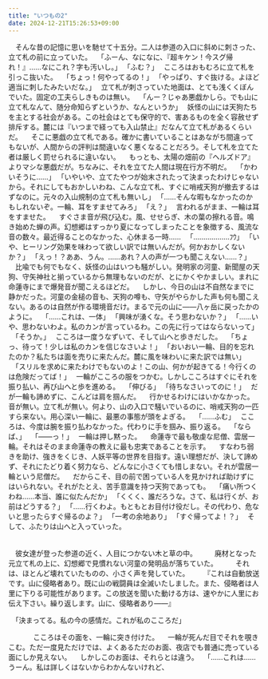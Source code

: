 ```yaml
---
title: "いつもの2"
date: 2024-12-21T15:26:53+09:00
---
```

　そんな昔の記憶に思いを馳せて十五分。二人は参道の入口に斜めに刺さった、立て札の前に立っていた。
　｢ふーん、なになに、『超キケン！今スグ帰れ！』……なにこれ？字も汚いし。｣
　｢ふむ？｣
　こころはおもむろに立て札を引っこ抜いた。
　｢ちょっ！何やってるの！｣
　｢やっぱり、すぐ抜ける。よほど適当に刺したみたいだな。｣
　立て札が刺さっていた地面は、とても浅くくぼんでいた。固定の工夫らしきものは無い。
　｢んー？じゃあ悪戯かしら。でも山に立て札なんて、随分命知らずというか、なんというか｣
　妖怪の山には天狗たちを主とする社会がある。この社会はとても保守的で、害あるものを全く容赦せず排斥する。麓には『いつまで経っても入山禁止』だなんて立て札があるくらいだ。
　そこに悪戯の立て札である。確かに書いていることはあながち間違ってもないが、人間からの評判は間違いなく悪くなることだろう。そして札を立てた者は厳しく罰せられるに違いない。
　もっとも、太陽の畑前の『ヘルズドア』よりマシな悪戯だが。ちなみに、それを立てた人間は現在行方不明だ。
　｢かわいそうに……｣
　｢いやいや、立てたやつが始末されたって決まったわけじゃないから。それにしてもおかしいわね、こんな立て札、すぐに哨戒天狗が撤去するはずなのに。元々の入山規制の立て札も無いし｣
　｢……そんな暇もなかったのかもしれないぞ。一輪、耳をすませてみろ｣
　｢え？｣
　言われるがまま、一輪は耳をすませた。
　すぐさま音が飛び込む。風、せせらぎ、木の葉の擦れる音。鳴き始めた蝉の声。幻想郷はすっかり夏になってしまったことを象徴する、風流な音の数々。最近得ることのなかった、心休まる一時……
　｢………………ﾌｳ｣
　｢いや、ヒーリング効果を味わって欲しい訳では無いんだが。何かおかしくないか？｣
　｢えっ！？ああ、うん。……あれ？人の声が一つも聞こえない……？｣
　比喩でも何でもなく、妖怪の山はいつも騒がしい。発明家の河童、新聞屋の天狗、守矢神社と揃っているから無理もないのだが、とにかくやかましい。まれに命蓮寺にまで爆発音が聞こえるほどだ。
　しかし、今日の山は不自然なまでに静かだった。河童の金槌の音も、天狗の噂も、守矢がやらかした声も何も聞こえない。あるのは自然が作る環境音だけ。まるで元の山に――八ヶ岳に戻ったかのように。
　｢……これは、一体｣
　｢興味が湧くな。そう思わないか？｣
　｢……いや、思わないわよ。私のカンが言っているわ。この先に行ってはならないって｣
　｢そうか。｣
　こころは一度うなずいて、そして山へと歩きだした。
　｢ちょっ、待って！少しは私のカンを信じなさいよ！｣
　｢おいおい一輪、目的を忘れたのか？私たちは面を売りに来たんだ。麓に風を味わいに来た訳では無い｣
　｢スリルを求めに来たわけでもないのよ！この山、何かが起きてる！今行くのは危険だってば！｣
　一輪がこころの服をつかむ。しかしこころはすぐにそれを振り払い、再び山へと歩を進める。
　｢伸びる｣
　｢待ちなさいってのに！｣
　だが一輪も諦めずに、こんどは肩を掴んだ。
　行かせるわけにはいかなかった。音が無い。立て札が無い。何より、山の入口で騒いでいるのに、哨戒天狗の一匹すら来ない。用心深い一輪に、最悪の事態が頭をよぎる。
　｢……ふむ｣
　こころは、今度は腕を振り払わなかった。代わりに手を掴み、振り返る。
　「ならば、」
　｢――っ！｣
　一輪は押し黙った。
　命蓮寺で最も敬虔な尼僧、雲居一輪。それはそのまま命蓮寺の教えに最も忠実であることを示す。
　すなわち弱きを助け、強きをくじき、人妖平等の世界を目指す。遠い理想だが、決して諦めず、それにたどり着く努力なら、どんなに小さくても惜しまない。それが雲居一輪という尼僧だ。
　だからこそ、目の前で困っている人を見かければ助けずにはいられない。それがたとえ、苦手意識を持つ天狗であっても。
　｢痛い所つくわね……本当、誰に似たんだか｣
　｢くくく、誰だろうな。さて、私は行くが、お前はどうする？｣
　｢……行くわよ。もともとお目付け役だし。その代わり、危ないと思ったらすぐ帰るのよ？｣
　｢一考の余地あり｣
　｢すぐ帰ってよ！？｣
　そして、ふたりは山へと入っていった。
　
　
　
　
　
　
　
　
　
　
　
　
　
　
　
　
　
　
　
　
　
　
　
　

　彼女達が登った参道の近く、人目につかない木と草の中。
　
　廃材となった元立て札の上に、幻想郷で見慣れない河童の発明品が落ちていた。
　
　それは、ほとんど壊れていたものの、小さく声を発していた。
　
　『これは自動放送です。山に侵略者あり。既に山の戦闘員は全滅いたしました。また、侵略者は人里に下りる可能性があります。この放送を聞いた動ける方は、速やかに人里にお伝え下さい。繰り返します。山に、侵略者あり――』


　「決まってる。私の今の感情だ。これが私のこころだ」

　
　
　こころはその面を、一輪に突き付けた。
　一輪が死んだ目でそれを覗きこむ。ただ一度見ただけでは、よくあるただのお面、夜店でも普通に売っている面にしか見えない。
　しかしこのお面は、それらとは違う。
　「……これは……うーん。私は詳しくはないからわかんないけれど、
